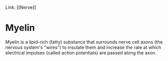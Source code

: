 Link: [[Nerve]]

# Myelin
Myelin is a lipid-rich (fatty) substance that surrounds nerve cell axons (the nervous system's "wires") to insulate them and increase the rate at which electrical impulses (called action potentials) are passed along the axon.